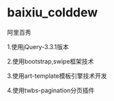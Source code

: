 # baixiu_colddew
阿里百秀

1.使用jQuery-3.3.1版本

2.使用bootstrap,swipe框架技术

3.使用art-template模板引擎技术开发

4.使用twbs-pagination分页插件
